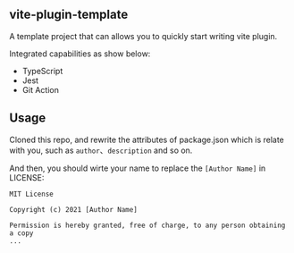 ## vite-plugin-template

A template project that can allows you to quickly start writing vite plugin.

Integrated capabilities as show below:

- TypeScript
- Jest
- Git Action

## Usage

Cloned this repo, and rewrite the attributes of package.json which is relate with you, such as `author`、`description` and so on.

And then, you should wirte your name to replace the `[Author Name]` in LICENSE:

```
MIT License

Copyright (c) 2021 [Author Name]

Permission is hereby granted, free of charge, to any person obtaining a copy
...
```

